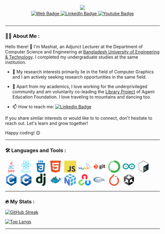 <!---
SOurce : https://www.sitepoint.com/github-profile-readme/#:~:text=Adding%20GitHub%20Stats,-Here's%20an%20image&text=For%20heading%2C%20add%20the%20following,stats%20for%20the%20GitHub%20profile.
-->
<div id="header" align="center">
  <img src="https://media.giphy.com/media/v1.Y2lkPTc5MGI3NjExNGswcnd3MjNub3hyczlkNjhnaDgxdG91bnQ3YzM4NDR6dmtvMWNqaSZlcD12MV9pbnRlcm5hbF9naWZfYnlfaWQmY3Q9Zw/L1R1tvI9svkIWwpVYr/giphy.gif"/>
  <div id="badges">
    <a href="https://mashiatportfolio.netlify.app/">
      <img src="https://img.shields.io/badge/Website-green?style=for-the-badge&logo=web&logoColor=white" alt="Web Badge"/>
    </a>
    <a href="https://www.linkedin.com/in/mashiat-mustaq-58691415b/">
      <img src="https://img.shields.io/badge/LinkedIn-blue?style=for-the-badge&logo=linkedin&logoColor=white" alt="LinkedIn Badge"/>
    </a>
    <a href="https://www.youtube.com/@mashiatmustaq9395/about">
      <img src="https://img.shields.io/badge/YouTube-red?style=for-the-badge&logo=youtube&logoColor=white" alt="Youtube Badge"/>
    </a>
  </div>
  <img src="https://komarev.com/ghpvc/?username=Mashiatmm&style=flat-square&color=blue" alt=""/>
  
<!---
  <h3>
    Hello!
    <img src="https://media.giphy.com/media/hvRJCLFzcasrR4ia7z/giphy.gif" width="30px"/>
  </h3>
 --> 
</div>

---

### :woman_technologist: About Me :

Hello there! 👋 I'm Mashiat, an Adjunct Lecturer at the Department of Computer Science and Engineering at <a href="https://www.buet.ac.bd/web/#/">Bangladesh University of Engineering & Technology</a>. I completed my undergraduate studies at the same institution.


- :telescope: My research interests primarily lie in the field of Computer Graphics and I am actively seeking research opportunities in the same field. 

- :seedling: Apart from my academics, I love working for the underprivileged community and am voluntarily co-leading the <a href='https://www.agami.org/library-project'>Library Project</a> of Agami Education Foundation. I love traveling to mountains and dancing too.

- :mailbox: How to reach me: [![Linkedin Badge](https://img.shields.io/badge/-mashiat-blue?style=flat&logo=Linkedin&logoColor=white)](https://www.linkedin.com/in/mashiat-mustaq-58691415b/) 



If you share similar interests or would like to to connect, don't hesitate to reach out. Let's learn and grow together!

Happy coding! 😊


---

### :hammer_and_wrench: Languages and Tools :
<div>
  <img src="https://github.com/devicons/devicon/blob/master/icons/java/java-original-wordmark.svg" title="Java" alt="Java" width="40" height="40"/>&nbsp;
  <img src="https://github.com/devicons/devicon/blob/master/icons/react/react-original-wordmark.svg" title="React" alt="React" width="40" height="40"/>&nbsp;
  <img src="https://github.com/devicons/devicon/blob/master/icons/css3/css3-plain-wordmark.svg"  title="CSS3" alt="CSS" width="40" height="40"/>&nbsp;
  <img src="https://github.com/devicons/devicon/blob/master/icons/html5/html5-original.svg" title="HTML5" alt="HTML" width="40" height="40"/>&nbsp;
  <img src="https://github.com/devicons/devicon/blob/master/icons/javascript/javascript-original.svg" title="JavaScript" alt="JavaScript" width="40" height="40"/>&nbsp;
  <img src="https://github.com/devicons/devicon/blob/master/icons/mysql/mysql-original-wordmark.svg" title="MySQL"  alt="MySQL" width="40" height="40"/>&nbsp;
  <img src="https://github.com/devicons/devicon/blob/master/icons/git/git-original-wordmark.svg" title="Git" **alt="Git" width="40" height="40"/>&nbsp;
  <img src="https://github.com/devicons/devicon/blob/master/icons/anaconda/anaconda-original.svg" title="Anaconda" **alt="Anaconda" width="40" height="40"/>&nbsp;
  <img src="https://github.com/devicons/devicon/blob/master/icons/arduino/arduino-original.svg" title="Arduino" **alt="Arduino" width="40" height="40"/>&nbsp;
   <img src="https://github.com/devicons/devicon/blob/master/icons/bash/bash-original.svg" title="Bash" **alt="Bash" width="40" height="40"/>&nbsp;
  <img src="https://github.com/devicons/devicon/blob/master/icons/c/c-original.svg" title="C" **alt="C" width="40" height="40"/>&nbsp;
  <img src="https://github.com/devicons/devicon/blob/master/icons/cplusplus/cplusplus-original.svg" title="CPP" **alt="CPP" width="40" height="40"/>&nbsp;
  <img src="https://github.com/devicons/devicon/blob/master/icons/django/django-plain.svg" title="Django" **alt="Django" width="40" height="40"/>&nbsp;
  <img src="https://github.com/devicons/devicon/blob/master/icons/docker/docker-original.svg" title="Docker" **alt="Docker" width="40" height="40"/>&nbsp;
  <img src="https://github.com/devicons/devicon/blob/master/icons/numpy/numpy-original.svg" title="Numpy" **alt="NUmpy" width="40" height="40"/>&nbsp;
  <img src="https://github.com/devicons/devicon/blob/master/icons/opencv/opencv-original.svg" title="OpenCV" **alt="OpenCV" width="40" height="40"/>&nbsp;
  <img src="https://github.com/devicons/devicon/blob/master/icons/opengl/opengl-original.svg" title="OpenGL" **alt="OpenGL" width="40" height="40"/>&nbsp;
  <img src="https://github.com/devicons/devicon/blob/master/icons/pytorch/pytorch-original.svg" title="Pytorch" **alt="Pytorch" width="40" height="40"/>&nbsp;
  <img src="https://github.com/devicons/devicon/blob/master/icons/unity/unity-original.svg" title="Unity" **alt="Unity" width="40" height="40"/>&nbsp;
</div>

---

### :fire: My Stats :
[![GitHub Streak](http://github-readme-streak-stats.herokuapp.com?user=Mashiatmm&theme=dark&background=000000)](https://git.io/streak-stats)

[![Top Langs](https://github-readme-stats.vercel.app/api/top-langs/?username=Mashiatmm&layout=compact&theme=vision-friendly-dark)](https://github.com/anuraghazra/github-readme-stats)

---
